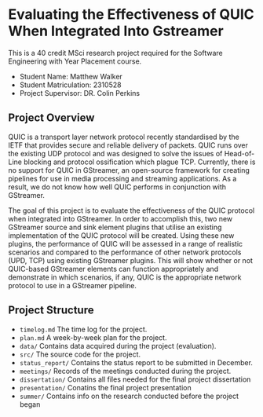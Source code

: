 # Evaluating the Effectiveness of QUIC When Integrated Into Gstreamer

This is a 40 credit MSci research project required for the Software Engineering with Year Placement course.

* Student Name: Matthew Walker
* Student Matriculation: 2310528
* Project Supervisor: DR. Colin Perkins

## Project Overview

QUIC is a transport layer network protocol recently standardised by the IETF that provides secure and reliable delivery of packets. QUIC runs over the existing UDP protocol and was designed to solve the issues of Head-of-Line blocking and protocol ossification which plague TCP. Currently, there is no support for QUIC in GStreamer, an open-source framework for creating pipelines for use in media processing and streaming applications. As a result, we do not know how well QUIC performs in conjunction with GStreamer.

The goal of this project is to evaluate the effectiveness of the QUIC protocol when integrated into GStreamer. In order to accomplish this, two new GStreamer source and sink element plugins that utilise an existing implementation of the QUIC protocol will be created. Using these new plugins, the performance of QUIC will be assessed in a range of realistic scenarios and compared to the performance of other network protocols (UPD, TCP) using existing GStreamer plugins. This will show whether or not QUIC-based GStreamer elements can function appropriately and demonstrate in which scenarios, if any, QUIC is the appropriate network protocol to use in a GStreamer pipeline.

## Project Structure

* `timelog.md` The time log for the project.
* `plan.md` A week-by-week plan for the project.
* `data/` Contains data acquired during the project (evaluation).
* `src/` The source code for the project.
* `status_report/` Contains the status report to be submitted in December.
* `meetings/` Records of the meetings conducted during the project.
* `dissertation/` Contains all files needed for the final project dissertation
* `presentation/` Conatins the final project presentation
* `summer/` Contains info on the research conducted before the project began